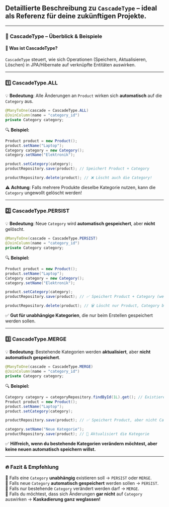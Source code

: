 ## Detaillierte Beschreibung zu `CascadeType` – ideal als Referenz für deine zukünftigen Projekte.

---

### 📌 **CascadeType – Überblick & Beispiele**
#### 📝 **Was ist CascadeType?**
`CascadeType` steuert, wie sich Operationen (Speichern, Aktualisieren, Löschen) in JPA/Hibernate auf verknüpfte Entitäten auswirken.

---

### 1️⃣ **CascadeType.ALL**
💡 **Bedeutung**: Alle Änderungen an `Product` wirken sich **automatisch** auf die `Category` aus.

```java
@ManyToOne(cascade = CascadeType.ALL)
@JoinColumn(name = "category_id")
private Category category;
```

🔍 **Beispiel:**
```java
Product product = new Product();
product.setName("Laptop");
Category category = new Category();
category.setName("Elektronik");

product.setCategory(category);
productRepository.save(product); // Speichert Product + Category

productRepository.delete(product); // ❌ Löscht auch die Category!
```

⚠️ **Achtung**: Falls mehrere Produkte dieselbe Kategorie nutzen, kann die `Category` ungewollt gelöscht werden!

---

### 2️⃣ **CascadeType.PERSIST**
💡 **Bedeutung**: Neue `Category` wird **automatisch gespeichert**, aber **nicht** gelöscht.

```java
@ManyToOne(cascade = CascadeType.PERSIST)
@JoinColumn(name = "category_id")
private Category category;
```

🔍 **Beispiel:**
```java
Product product = new Product();
product.setName("Laptop");
Category category = new Category();
category.setName("Elektronik");

product.setCategory(category);
productRepository.save(product); // ✅ Speichert Product + Category (wenn neu)

productRepository.delete(product); // 🗑️ Löscht nur Product, Category bleibt erhalten!
```

✅ **Gut für unabhängige Kategorien**, die nur beim Erstellen gespeichert werden sollen.

---

### 3️⃣ **CascadeType.MERGE**
💡 **Bedeutung**: Bestehende Kategorien werden **aktualisiert**, aber **nicht automatisch gespeichert**.

```java
@ManyToOne(cascade = CascadeType.MERGE)
@JoinColumn(name = "category_id")
private Category category;
```

🔍 **Beispiel:**
```java
Category category = categoryRepository.findById(1L).get(); // Existierende Kategorie holen
Product product = new Product();
product.setName("Laptop");
product.setCategory(category);

productRepository.save(product); // ✅ Speichert Product, aber nicht Category!

category.setName("Neue Kategorie");
productRepository.save(product); // 🔄 Aktualisiert die Kategorie
```

✅ **Hilfreich, wenn du bestehende Kategorien verändern möchtest, aber keine neuen automatisch speichern willst.**

---

### 🔥 **Fazit & Empfehlung**
🔹 Falls eine `Category` **unabhängig** existieren soll → `PERSIST` oder `MERGE`.  
🔹 Falls neue `Category` **automatisch gespeichert** werden sollen → `PERSIST`.  
🔹 Falls nur bestehende `Category` verändert werden darf → `MERGE`.  
🔹 Falls du möchtest, dass sich Änderungen **gar nicht** auf `Category` auswirken → **Kaskadierung ganz weglassen!**

